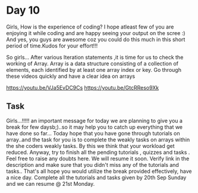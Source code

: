 # Day 10


Girls,
How is the experience of coding? I hope atleast few of you are enjoying it while coding and are happy seeing your output on the scree :)
And yes, you guys are awesome coz you could do this much in this short period of time.Kudos for your effort!!!

So girls...
After various Iteration statements ,it is time for us to check the working of Array.
Array is a data structure consisting of a collection of elements, each identified by at least one array index or key.
Go through these videos quickly and have a clear idea on arrays

https://youtu.be/VJa5EvDC9Cs
https://youtu.be/GtcRReso9Xk


## Task

Girls...!!!!! an important message for today we are planning to give you a break for few daysb;)..so it may help you to catch up everything that we have done so far...
Today hope that you have gone through tutorials on array..and the task for you is to complete the weakly tasks on arrays within the she coders weakly tasks. By this we think that your workload get reduced. 
Anyway, try to finish all the pending tutorials , quizzes and tasks . Feel free to raise any doubts here. We will resume it soon.
Verify link in the description and make sure that you didn't miss any of the tutorials and tasks..
That's all hope you would utilize the break provided effectively, have a nice day.
Complete all the tutorials and tasks given by 20th Sep Sunday and we can resume @ 21st Monday.

